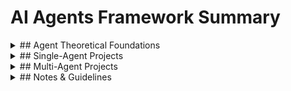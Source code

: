 # AI Agents Framework Summary

<details>
<summary>## Agent Theoretical Foundations</summary>

### What is an AI Agent
An AI Agent is a computational system capable of perceiving its environment and taking autonomous actions to achieve specific goals. It consists of the following core elements:
- Perception: Ability to gather information from the environment
- Reasoning: Ability to process information and make decisions
- Action: Ability to execute decisions and influence the environment
- Learning: Ability to improve from experience

### Basic Agent Architectures
1. **Reactive Architecture**
   - Direct mapping from perception to action
   - No internal state maintenance
   - Quick response but limited capabilities

2. **Cognitive Architecture**
   - Maintains internal states and knowledge representation
   - Possesses reasoning and planning capabilities
   - Can handle complex tasks

3. **Hybrid Architecture**
   - Combines reactive and cognitive architectures
   - Balances response speed and complexity handling

### Key Agent Characteristics
1. **Autonomy**
   - Capable of independent decision-making
   - Minimal human intervention required

2. **Social Ability**
   - Interaction with other agents or humans
   - Collaborative complex task completion

3. **Reactivity**
   - Environmental change perception
   - Timely behavior adjustment

4. **Pro-activeness**
   - Active goal pursuit
   - Future action prediction and planning

### Agent Types
1. **Single Agent Systems**
   - Independent task completion
   - Suitable for well-defined problems
   - Relatively simple architecture

2. **Multi-Agent Systems**
   - Multiple agent collaboration
   - Suitable for complex problems
   - Requires coordination mechanisms
</details>

<details>
<summary>## Single-Agent Projects</summary>

### 1. BabyAGI
- Description: A powerful yet simple AI task management system
- Key Features:
  * Automatic task decomposition and priority management
  * Goal-based task generation and execution
  * Result summarization and new task creation cycle
- Use Cases: Project management, personal task planning, research planning
- Open Source Status: ✅ Open Source
- GitHub: https://github.com/yoheinakajima/babyagi

### 2. AutoGPT
- Description: A fully autonomous GPT-4 agent system
- Key Features:
  * Long-term memory management
  * Internet access capability
  * File operations and code execution
  * Autonomous decision-making and goal decomposition
- Use Cases: Market research, content creation, data analysis, programming tasks
- Open Source Status: ✅ Open Source
- GitHub: https://github.com/Significant-Gravitas/Auto-GPT

### 3. HuggingGPT
- Description: An intelligent assistant combining Hugging Face ecosystem with GPT models
- Key Features:
  * Multi-modal task handling
  * Integration with thousands of specialized models
  * Task planning and model selection
  * Result validation and error handling
- Use Cases: Image processing, speech recognition, text analysis, multi-modal tasks
- Open Source Status: ✅ Open Source
- GitHub: https://github.com/microsoft/JARVIS
- Paper: https://arxiv.org/abs/2303.17580

### 4. GPT-Engineer
- Description: AI engineer generating complete software projects from natural language descriptions
- Key Features:
  * Automatic project structure generation
  * Multi-file code generation
  * Dependency management
  * Test case generation
- Use Cases: Rapid prototyping, code generation, project architecture design
- Open Source Status: ✅ Open Source
- GitHub: https://github.com/AntonOsika/gpt-engineer

### 5. Samantha
- Description: Personality-focused AI assistant with emphasis on emotional interaction
- Key Features:
  * Personalized conversation style
  * Emotional understanding and response
  * Context memory management
  * User preference learning
- Use Cases: Personal assistance, emotional support, daily interaction
- Open Source Status: ✅ Open Source
- GitHub: https://github.com/microsoft/SAMANTHA

### 6. AppAgent
- Description: AI agent specialized in mobile application operations
- Key Features:
  * Automated UI interaction
  * Application functionality understanding
  * Task execution planning
  * Error handling and recovery
- Use Cases: Application testing, UI automation, user behavior simulation
- Open Source Status: ✅ Open Source
- GitHub: https://github.com/mnotgod96/AppAgent

### 7. OS-Copilot
- Description: System-level intelligent operation assistant
- Key Features:
  * System command execution
  * File management operations
  * Environment configuration assistance
  * System monitoring and diagnostics
- Use Cases: System administration, development environment setup, troubleshooting
- Open Source Status: ✅ Open Source
- GitHub: https://github.com/OS-Copilot/OS-Copilot

### 8. LangGraph
- Description: Language model-based graph structure processing framework
- Key Features:
  * Graph structure data processing
  * Complex workflow orchestration
  * State management
  * Parallel task processing
- Use Cases: Workflow automation, knowledge graph construction, data relationship analysis
- Open Source Status: ✅ Open Source
- GitHub: https://github.com/langchain-ai/langgraph
</details>

<details>
<summary>## Multi-Agent Projects</summary>

### 1. Stanford Alpaca Town
- Description: Innovative multi-agent social interaction simulation system
- Key Features:
  * Agent social network construction
  * Personalized behavior simulation
  * Group dynamics interaction
  * Social relationship evolution
- Use Cases: Social behavior research, group dynamics simulation, social interaction studies
- Open Source Status: ❌ Not Open Source
- Paper: https://arxiv.org/abs/2304.03442

### 2. MetaGPT
- Description: Multi-role collaboration framework simulating software development teams
- Key Features:
  * Role assignment and collaboration
  * Software development process simulation
  * Code review and optimization
  * Project management automation
- Use Cases: Software development, project management, team collaboration
- Open Source Status: ✅ Open Source
- GitHub: https://github.com/geekan/MetaGPT
- Paper: https://arxiv.org/abs/2308.00352

### 3. AutoGen
- Description: Microsoft's advanced multi-agent dialogue framework
- Key Features:
  * Multi-agent dialogue management
  * Role customization and switching
  * Task decomposition and assignment
  * Result integration and validation
- Use Cases: Complex problem solving, team collaboration simulation, education and training
- Open Source Status: ✅ Open Source
- GitHub: https://github.com/microsoft/autogen
- Paper: https://arxiv.org/abs/2308.08155

### 4. ChatDev
- Description: Dialogue-based software development collaboration framework
- Key Features:
  * Multi-role development collaboration
  * Real-time code generation
  * Code review and optimization
  * Automatic documentation generation
- Use Cases: Collaborative development, code generation, project documentation
- Open Source Status: ✅ Open Source
- GitHub: https://github.com/OpenBMB/ChatDev
- Paper: https://arxiv.org/abs/2307.07924

### 5. GPTTeam
- Description: Multi-agent system simulating professional team collaboration
- Key Features:
  * Team role simulation
  * Task assignment and tracking
  * Team communication simulation
  * Decision-making process
- Use Cases: Team management, project coordination, decision support
- Open Source Status: ✅ Open Source
- GitHub: https://github.com/101dotxyz/GPTTeam

### 6. GPT Researcher
- Description: Multi-agent system focused on deep research
- Key Features:
  * Automatic resource search
  * Information verification and organization
  * Research report generation
  * Multi-source data integration
- Use Cases: Academic research, market research, competitive analysis
- Open Source Status: ✅ Open Source
- GitHub: https://github.com/assafelovic/gpt-researcher

### 7. TaskWeaver
- Description: Microsoft's intelligent task orchestration framework
- Key Features:
  * Complex task decomposition
  * Workflow automation
  * Resource scheduling optimization
  * Task monitoring and reporting
- Use Cases: Workflow automation, task management, process optimization
- Open Source Status: ✅ Open Source
- GitHub: https://github.com/microsoft/TaskWeaver

### 8. Microsoft UFO
- Description: Unified Function Orchestration framework
- Key Features:
  * Function module combination
  * Service orchestration management
  * Cross-platform integration
  * Intelligent scheduling optimization
- Use Cases: System integration, service orchestration, function composition
- Open Source Status: ❌ Not Open Source
- Research Project Page: https://www.microsoft.com/en-us/research/project/ufo/

### 9. CrewAI
- Description: AI agent framework focused on team collaboration
- Key Features:
  * Role customization and assignment
  * Task collaborative processing
  * Team interaction simulation
  * Result evaluation and optimization
- Use Cases: Team collaboration, project management, task allocation
- Open Source Status: ✅ Open Source
- GitHub: https://github.com/joaomdmoura/crewAI

### 10. AgentScope
- Description: Comprehensive multi-agent development and evaluation framework
- Key Features:
  * Agent behavior analysis
  * Performance evaluation tools
  * Scenario simulation testing
  * Data collection and analysis
- Use Cases: Agent development, performance testing, behavior analysis
- Open Source Status: ✅ Open Source
- GitHub: https://github.com/modelscope/agentscope

### 11. CAMEL
- Description: Laboratory focused on agent communication modeling and evaluation
- Key Features:
  * Communication pattern research
  * Interaction effect evaluation
  * Behavior pattern analysis
  * Performance optimization suggestions
- Use Cases: Agent research, communication optimization, performance evaluation
- Open Source Status: ✅ Open Source
- GitHub: https://github.com/camel-ai/camel
- Paper: https://arxiv.org/abs/2303.17760
</details>

<details>
<summary>## Notes & Guidelines</summary>

### Notes
- All projects are under active development, features may update regularly
- Check latest documentation and license requirements before use
- Some projects may require specific API keys or resources
- Read project documentation and example code before implementation
- Follow update logs for latest features and fixes

### Selection Guidelines
- Single Task Processing: Recommend Single-Agent projects
- Complex Project Collaboration: Recommend Multi-Agent projects
- Development and Testing: Choose projects with comprehensive documentation
- Research Purposes: Consider both open source and paper-referenced projects
</details>